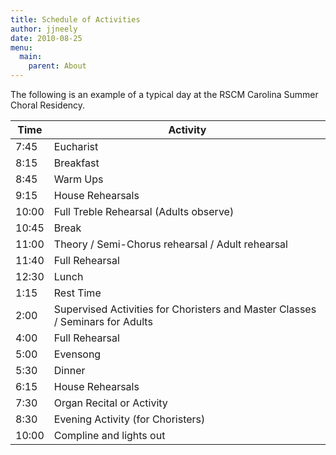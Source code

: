```yaml
---
title: Schedule of Activities
author: jjneely
date: 2010-08-25
menu:
  main:
    parent: About
---
```

<!--
## Available Course Schedules

  * [2014 RSCM Carolina Course Daily Schedule (PDF)][1]
  * [2013 RSCM Carolina Course Daily Schedule (PDF)][2]
  * [2012 RSCM Carolina Course Daily Schedule (PDF)][3]
  * [2011 RSCM Carolina Course Daily Schedule (PDF)][4]

-->
The following is an example of a typical day at the RSCM Carolina Summer
Choral Residency.

| Time | Activity |
| ---- | -------- |
| 7:45 | Eucharist |
| 8:15 | Breakfast |
| 8:45 | Warm Ups |
| 9:15 | House Rehearsals |
| 10:00 | Full Treble Rehearsal (Adults observe) |
| 10:45 | Break |
| 11:00 | Theory / Semi-Chorus rehearsal / Adult rehearsal |
| 11:40 | Full Rehearsal |
| 12:30 | Lunch |
| 1:15 | Rest Time |
| 2:00 | Supervised Activities for Choristers and Master Classes / Seminars for Adults |
| 4:00 | Full Rehearsal |
| 5:00 | Evensong |
| 5:30 | Dinner |
| 6:15 | House Rehearsals |
| 7:30 | Organ Recital or Activity |
| 8:30 | Evening Activity (for Choristers) |
| 10:00 | Compline and lights out |

 [1]: /wp-content/uploads/2010/08/RSCM-CHORISTER-BINDER-DOCUMENTS-2014-1.pdf
 [2]: /wp-content/uploads/2010/08/2013-schedule.pdf
 [3]: /wp-content/uploads/2010/08/Carolina-Course-Schedule-2012.pdf
 [4]: /wp-content/uploads/2011/06/Daily_Schedule-2.pdf
